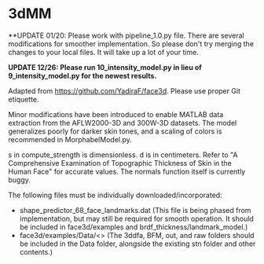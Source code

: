 # 3dMM
**UPDATE 01/20: Please work with pipeline_1.0.py file. There are several modifications for smoother implementation. So please don't try merging the changes to your local files. It will take up a lot of your time. 

**UPDATE 12/26: Please run 10_intensity_model.py in lieu of 9_intensity_model.py for the newest results.**

Adapted from https://github.com/YadiraF/face3d. Please use proper Git etiquette.

Minor modifications have been introduced to enable MATLAB data extraction from the AFLW2000-3D and 300W-3D datasets. The model generalizes poorly for darker skin tones, and a scaling of colors is recommended in MorphabelModel.py.

s in compute_strength is dimensionless. d is in centimeters. Refer to "A Comprehensive Examination of Topographic Thickness of Skin in the Human Face" for accurate values. The normals function itself is currently buggy.

The following files must be individually downloaded/incorporated:

- shape_predictor_68_face_landmarks.dat
  (This file is being phased from implementation, but may still be required for smooth operation. It should be included in face3d/examples and brdf_thickness/landmark_model.)
- face3d/examples/Data/<>
  (The 3ddfa, BFM, out, and raw folders should be included in the Data folder, alongside the existing stn 
  folder and other contents.)
